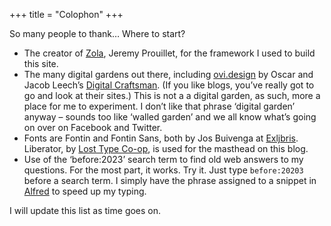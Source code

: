 +++
title = "Colophon"
+++

So many people to thank… Where to start?

- The creator of [Zola](getzola.org), Jeremy Prouillet, for the framework I used to build this site. 
- The many digital gardens out there, including [ovi.design](https://www.ovl.design/) by Oscar and Jacob Leech’s [Digital Craftsman](https://jacobleech.com/). (If you like blogs, you’ve really got to go and look at their sites.) This is not a a digital garden, as such, more a place for me to experiment. I don’t like that phrase ‘digital garden’ anyway – sounds too like ‘walled garden’ and we all know what’s going on over on Facebook and Twitter.
- Fonts are Fontin and Fontin Sans, both by Jos Buivenga at [Exljbris](https://www.exljbris.com). Liberator, by [Lost Type Co-op](http://www.losttype.com), is used for the masthead on this blog.
- Use of the ‘before:2023’ search term to find old web answers to my questions. For the most part, it works. Try it. Just type `before:20203` before a search term. I simply have the phrase assigned to a snippet in [Alfred](alfredapp.com) to speed up my typing.

I will update this list as time goes on.